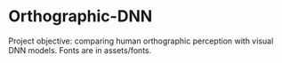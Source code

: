 # Orthographic-DNN
Project objective: comparing human orthographic perception with visual DNN models.
Fonts are in assets/fonts.